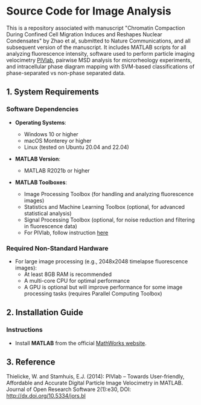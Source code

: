 # Source Code for Image Analysis

This is a repository associated with manuscript "Chromatin Compaction During Confined Cell Migration Induces and Reshapes Nuclear Condensates" by Zhao et al, submitted to Nature Communications, and all subsequent version of the manuscript. It includes MATLAB scripts for all analyzing fluorescence intensity, software used to perform particle imaging velocimetry [PIVlab](https://pivlab.blogspot.com/), pairwise MSD analysis for microrheology experiments, and intracellular phase diagram mapping with SVM-based classifications of phase-separated vs non-phase separated data.

## 1. System Requirements

### Software Dependencies
- **Operating Systems**:  
  - Windows 10 or higher  
  - macOS Monterey or higher  
  - Linux (tested on Ubuntu 20.04 and 22.04)

- **MATLAB Version**:  
  - MATLAB R2021b or higher

- **MATLAB Toolboxes**:
  - Image Processing Toolbox (for handling and analyzing fluorescence images)
  - Statistics and Machine Learning Toolbox (optional, for advanced statistical analysis)
  - Signal Processing Toolbox (optional, for noise reduction and filtering in fluorescence data)
  - For PIVlab, follow instruction [here](https://pivlab.blogspot.com/)

### Required Non-Standard Hardware
- For large image processing (e.g., 2048x2048 timelapse fluorescence images):
  - At least 8GB RAM is recommended
  - A multi-core CPU for optimal performance
  - A GPU is optional but will improve performance for some image processing tasks (requires Parallel Computing Toolbox)

## 2. Installation Guide

### Instructions
- Install **MATLAB** from the official [MathWorks website](https://www.mathworks.com/).

## 3. Reference
Thielicke, W. and Stamhuis, E.J. (2014): PIVlab – Towards User-friendly, Affordable and Accurate Digital Particle Image Velocimetry in MATLAB. Journal of Open Research Software 2(1):e30, DOI: http://dx.doi.org/10.5334/jors.bl

